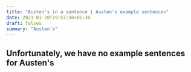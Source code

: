 ```yaml
---
title: "Austen's in a sentence | Austen's example sentences"
date: 2021-01-20T19:57:50+05:30
draft: falses
summary: "Austen's"
---
```

## Unfortunately, we have no example sentences for Austen's                 
